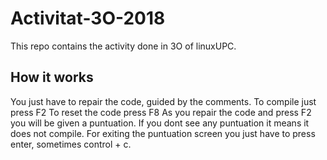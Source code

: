 # Activitat-3O-2018

This repo contains the activity done in 3O of linuxUPC.

## How it works
You just have to repair the code, guided by the comments. To compile just press F2
To reset the code press F8
As you repair the code and press F2 you will be given a puntuation. If you dont see any puntuation it means it does not compile.
For exiting the puntuation screen you just have to press enter, sometimes control + c.

